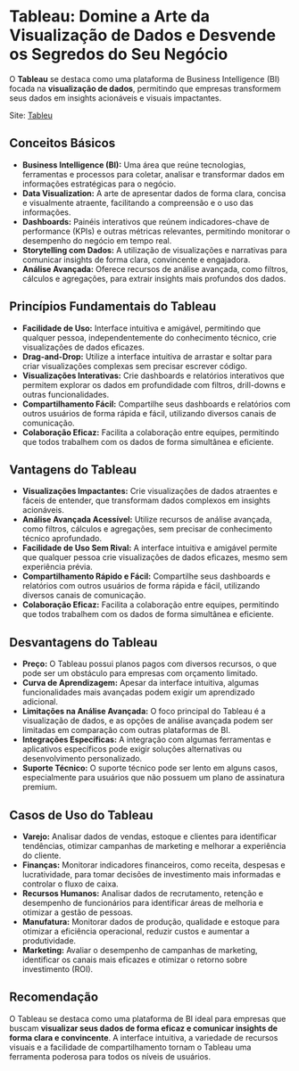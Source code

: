 # Tableau: Domine a Arte da Visualização de Dados e Desvende os Segredos do Seu Negócio

O **Tableau** se destaca como uma plataforma de Business Intelligence (BI) focada na **visualização de dados**, permitindo que empresas transformem seus dados em insights acionáveis e visuais impactantes.

Site: [Tableu](https://www.tableau.com/pt-br/data-insights/business-intelligence)

## **Conceitos Básicos**

* **Business Intelligence (BI):** Uma área que reúne tecnologias, ferramentas e processos para coletar, analisar e transformar dados em informações estratégicas para o negócio.
* **Data Visualization:** A arte de apresentar dados de forma clara, concisa e visualmente atraente, facilitando a compreensão e o uso das informações.
* **Dashboards:** Painéis interativos que reúnem indicadores-chave de performance (KPIs) e outras métricas relevantes, permitindo monitorar o desempenho do negócio em tempo real.
* **Storytelling com Dados:** A utilização de visualizações e narrativas para comunicar insights de forma clara, convincente e engajadora.
* **Análise Avançada:** Oferece recursos de análise avançada, como filtros, cálculos e agregações, para extrair insights mais profundos dos dados.

## **Princípios Fundamentais do Tableau**

* **Facilidade de Uso:** Interface intuitiva e amigável, permitindo que qualquer pessoa, independentemente do conhecimento técnico, crie visualizações de dados eficazes.
* **Drag-and-Drop:** Utilize a interface intuitiva de arrastar e soltar para criar visualizações complexas sem precisar escrever código.
* **Visualizações Interativas:** Crie dashboards e relatórios interativos que permitem explorar os dados em profundidade com filtros, drill-downs e outras funcionalidades.
* **Compartilhamento Fácil:** Compartilhe seus dashboards e relatórios com outros usuários de forma rápida e fácil, utilizando diversos canais de comunicação.
* **Colaboração Eficaz:** Facilita a colaboração entre equipes, permitindo que todos trabalhem com os dados de forma simultânea e eficiente.

## **Vantagens do Tableau**

* **Visualizações Impactantes:** Crie visualizações de dados atraentes e fáceis de entender, que transformam dados complexos em insights acionáveis.
* **Análise Avançada Acessível:** Utilize recursos de análise avançada, como filtros, cálculos e agregações, sem precisar de conhecimento técnico aprofundado.
* **Facilidade de Uso Sem Rival:** A interface intuitiva e amigável permite que qualquer pessoa crie visualizações de dados eficazes, mesmo sem experiência prévia.
* **Compartilhamento Rápido e Fácil:** Compartilhe seus dashboards e relatórios com outros usuários de forma rápida e fácil, utilizando diversos canais de comunicação.
* **Colaboração Eficaz:** Facilita a colaboração entre equipes, permitindo que todos trabalhem com os dados de forma simultânea e eficiente.

## **Desvantagens do Tableau**

* **Preço:** O Tableau possui planos pagos com diversos recursos, o que pode ser um obstáculo para empresas com orçamento limitado.
* **Curva de Aprendizagem:** Apesar da interface intuitiva, algumas funcionalidades mais avançadas podem exigir um aprendizado adicional.
* **Limitações na Análise Avançada:** O foco principal do Tableau é a visualização de dados, e as opções de análise avançada podem ser limitadas em comparação com outras plataformas de BI.
* **Integrações Específicas:** A integração com algumas ferramentas e aplicativos específicos pode exigir soluções alternativas ou desenvolvimento personalizado.
* **Suporte Técnico:** O suporte técnico pode ser lento em alguns casos, especialmente para usuários que não possuem um plano de assinatura premium.

## **Casos de Uso do Tableau**

* **Varejo:** Analisar dados de vendas, estoque e clientes para identificar tendências, otimizar campanhas de marketing e melhorar a experiência do cliente.
* **Finanças:** Monitorar indicadores financeiros, como receita, despesas e lucratividade, para tomar decisões de investimento mais informadas e controlar o fluxo de caixa.
* **Recursos Humanos:** Analisar dados de recrutamento, retenção e desempenho de funcionários para identificar áreas de melhoria e otimizar a gestão de pessoas.
* **Manufatura:** Monitorar dados de produção, qualidade e estoque para otimizar a eficiência operacional, reduzir custos e aumentar a produtividade.
* **Marketing:** Avaliar o desempenho de campanhas de marketing, identificar os canais mais eficazes e otimizar o retorno sobre investimento (ROI).

## **Recomendação**

O Tableau se destaca como uma plataforma de BI ideal para empresas que buscam **visualizar seus dados de forma eficaz e comunicar insights de forma clara e convincente**. A interface intuitiva, a variedade de recursos visuais e a facilidade de compartilhamento tornam o Tableau uma ferramenta poderosa para todos os níveis de usuários.

